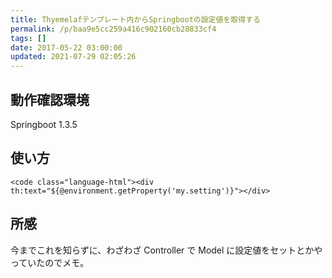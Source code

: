 ```yaml
---
title: Thyemelafテンプレート内からSpringbootの設定値を取得する
permalink: /p/baa9e5cc259a416c902160cb28833cf4
tags: []
date: 2017-05-22 03:00:00
updated: 2021-07-29 02:05:26
---
```


## 動作確認環境

Springboot 1.3.5

## 使い方

```
<code class="language-html"><div th:text="${@environment.getProperty('my.setting')}"></div>
```

## 所感

今までこれを知らずに、わざわざ Controller で Model に設定値をセットとかやっていたのでメモ。
